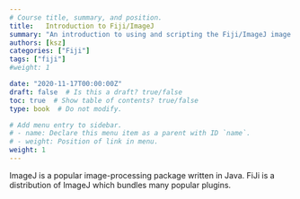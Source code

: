 ```yaml
---
# Course title, summary, and position.
title:   Introduction to Fiji/ImageJ
summary: "An introduction to using and scripting the Fiji/ImageJ image analysis packages."
authors: [ksz]
categories: ["Fiji"]
tags: ["fiji"]
#weight: 1

date: "2020-11-17T00:00:00Z"
draft: false  # Is this a draft? true/false
toc: true  # Show table of contents? true/false
type: book  # Do not modify.

# Add menu entry to sidebar.
# - name: Declare this menu item as a parent with ID `name`.
# - weight: Position of link in menu.
weight: 1
---
```


ImageJ is a popular image-processing package written in Java. FiJi is a distribution of ImageJ which bundles many popular plugins.
